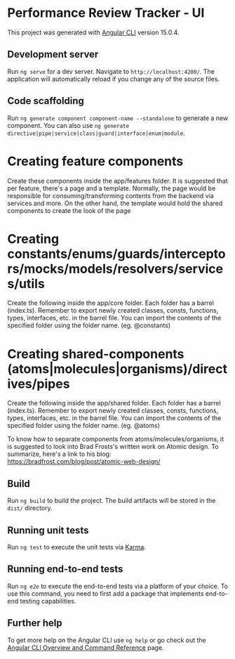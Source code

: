 # Performance Review Tracker - UI

This project was generated with [Angular CLI](https://github.com/angular/angular-cli) version 15.0.4.

## Development server

Run `ng serve` for a dev server. Navigate to `http://localhost:4200/`. The application will automatically reload if you change any of the source files.

## Code scaffolding

Run `ng generate component component-name --standalone` to generate a new component. You can also use `ng generate directive|pipe|service|class|guard|interface|enum|module`.

# Creating feature components

Create these components inside the app/features folder. It is suggested that per feature, there's a page and a template. Normally, the page would be responsible for consuming/transforming contents from the backend via services and more. On the other hand, the template would hold the shared components to create the look of the page

# Creating constants/enums/guards/interceptors/mocks/models/resolvers/services/utils

Create the following inside the app/core folder. Each folder has a barrel (index.ts). Remember to export newly created classes, consts, functions, types, interfaces, etc. in the barrel file. You can import the contents of the specified folder using the folder name. (eg. @constants)

# Creating shared-components (atoms|molecules|organisms)/directives/pipes

Create the following inside the app/shared folder. Each folder has a barrel (index.ts). Remember to export newly created classes, consts, functions, types, interfaces, etc. in the barrel file. You can import the contents of the specified folder using the folder name. (eg. @atoms)

To know how to separate components from atoms/molecules/organisms, it is suggested to look into Brad Frosts's written work on Atomic design. To summarize, here's a link to his blog: https://bradfrost.com/blog/post/atomic-web-design/

## Build

Run `ng build` to build the project. The build artifacts will be stored in the `dist/` directory.

## Running unit tests

Run `ng test` to execute the unit tests via [Karma](https://karma-runner.github.io).

## Running end-to-end tests

Run `ng e2e` to execute the end-to-end tests via a platform of your choice. To use this command, you need to first add a package that implements end-to-end testing capabilities.

## Further help

To get more help on the Angular CLI use `ng help` or go check out the [Angular CLI Overview and Command Reference](https://angular.io/cli) page.

